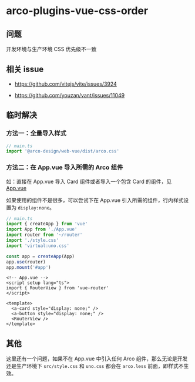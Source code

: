 # arco-plugins-vue-css-order

## 问题

开发环境与生产环境 CSS 优先级不一致

## 相关 issue

- https://github.com/vitejs/vite/issues/3924

- https://github.com/youzan/vant/issues/11049

## 临时解决
### 方法一：全量导入样式

```ts
// main.ts
import '@arco-design/web-vue/dist/arco.css'
```

### 方法二：在 App.vue 导入所需的 Arco 组件

如：直接在 App.vue 导入 Card 组件或者导入一个包含 Card 的组件，见 [App.vue](./src/App.vue#L25)

如果使用的组件不是很多，可以尝试下在 App.vue 引入所需的组件，行内样式设置为 `display:none`。

```ts
// main.ts
import { createApp } from 'vue'
import App from './App.vue'
import router from '~/router'
import './style.css'
import 'virtual:uno.css'

const app = createApp(App)
app.use(router)
app.mount('#app')
```

```vue
<!-- App.vue -->
<script setup lang="ts">
import { RouterView } from 'vue-router'
</script>

<template>
  <a-card style="display: none;" />
  <a-button style="display: none;" />
  <RouterView />
</template>
```

## 其他
这里还有一个问题，如果不在 App.vue 中引入任何 Arco 组件，那么无论是开发还是生产环境下 `src/style.css` 和 `uno.css` 都会在 `arco.less` 前面，即样式不生效。
